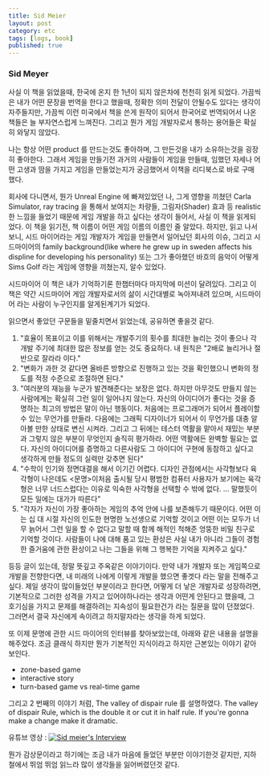 ```yaml
---
title: Sid Meier
layout: post
category: etc
tags: [logs, book]
published: true
---
```


### Sid Meyer
사실 이 책을 읽었을때, 한국에 온지 한 1년이 되지 않은차에 천천히 읽게 되었다. 가끔씩은 내가 어떤 문장을 번역을 한다고 했을때, 정확한 의미 전달이 안될수도 있다는 생각이 자주들지만, 가끔씩 이런 미국에서 책을 쓴게 원작이 되어서 한국어로 번역되어서 나온 책들은 늘 부자연스럽게 느껴진다. 그리고 뭔가 게임 개발자로서 통하는 용어들은 확실히 와닿지 않았다.

나는 항상 어떤 product 를 만드는것도 좋아하며, 그 만든것을 내가 소유하는것을 굉장히 좋아한다. 그래서 게임을 만들기전 과거의 사람들이 게임을 만들때, 임했던 자세나 어떤 고생과 땀을 가지고 게임을 만들었는지가 궁금했어서 이책을 리디북스로 바로 구매 했다. 

회사에 다니면서, 뭔가 Unreal Engine 에 빠져있었던 나, 그게 영향을 끼쳤던 Carla Simulator, ray tracing 을 통해서 보여지는 차량들, 그림자(Shader) 효과 등 realistic 한 느낌을 들었기 때문에 게임 개발을 하고 싶다는 생각이 들어서, 사실 이 책을 읽게되었다. 이 책을 읽기전, 책 이름이 어떤 게임 이름의 이름인 줄 알았다. 하지만, 읽고 나서 보니, 시드 마이어라는 게임 개발자가 게임을 만들면서 일어났던 회사의 이슈, 그리고 시드마이어의 family background(like where he grew up in sweden affects his displine for developing his personality) 또는 그가 좋아했던 바흐의 음악이 어떻게 Sims Golf 라는 게임에 영향을 끼쳤는지, 알수 있었다.

시드마이어 이 책은 내가 기억하기론 한챕터마다 마지막에 미션이 달려있다. 그리고 이 책은 약간 시드마이어 게임 개발자로서의 삶이 시간대별로 녹아져내려 있으며, 시드마이어 라는 사람이 누구인지를 알게된계기가 되었다.

읽으면서 좋았던 구문들을 밑줄치면서 읽었는데, 공유하면 좋을것 같다.

1. "효율이 목표이고 이를 위해서는 개발주기의 횟수를 최대한 늘리는 것이 좋으나 각 개발 주기에 최대한 많은 정보를 얻는 것도 중요하다. 내 원칙은 "2배로 늘리거나 절반으로 잘라라 이다."
2. "변화가 과한 것 같다면 올바른 방향으로 진행하고 있는 것을 확인했으니 변화의 정도를 적정 수준으로 조절하면 된다."
3. "여러분의 재능을 누군가 발견해준다는 보장은 없다. 하지만 아무것도 만들지 않는 사람에게는 확실히 그런 일이 일어나지 않는다. 자신의 아이디어가 좋다는 것을 증명하는 최고의 방법은 말이 아닌 행동이다. 처음에는 프로그래머가 되어서 플레이할 수 있는 무언가를 만들라. 다음에는 그래픽 디자이너가 되어서 이 무언가를 대충 알아볼 만한 상태로 변신 시켜라. 그리고 그 뒤에는 테스터 역활을 맡아서 재밌는 부분과 그렇지 않은 부분이 무엇인지 솔직히 평가하라. 어떤 역활에든 완벽할 필요는 없다. 자신의 아이디어를 증명하고 다른사람도 그 아이디어 구현에 동참하고 싶다고 생각하게 만들 정도의 실력만 갖추면 된다"
4. "수학이 인기와 정면대결을 해서 이기긴 어렵다. 디자인 관점에서는 사각형보다 육각형이 나은데도 <문명>이처음 출시될 당시 평범한 컴퓨터 사용자가 보기에는 육각형은 너무 너드스럽다는 이유로 익숙한 사각형을 선택할 수 밖에 없다. ... 말했듯이 모든 일에는 대가가 따른다"
5. "각자가 자신이 가장 좋아하는 게임의 추억 안에 나를 보존해두기 때문이다. 어떤 이는 십 대 시절 자신의 인도한 현명한 노선생으로 기억할 것이고 어떤 이는 모두가 너무 늙어서 그런 일을 할 수 없다고 말할 때 함께 해적인 척해준 엉뚱한 비밀 친구로 기억할 것이다. 사람들이 나에 대해 품고 있는 환상은 사실 내가 아니라 그들이 경험한 즐거움에 관한 환상이고 나는 그들을 위해 그 행복한 기억을 지켜주고 싶다."

등등 글이 있는데, 정말 뜻깊고 주옥같은 이야기이다. 만약 내가 개발자 또는 게임쪽으로 개발을 전향한다면, 내 미래의 나에게 이렇게 개발을 했으면 좋겟다 라는 말을 전해주고 싶다. 제일 생각이 많이들었던 부분이라고 한다면, 어떻게 더 낳은 개발자로 성장하려면, 기본적으로 그러한 성격을 가지고 있어야하나라는 생각과 어떤게 안된다고 했을때, 그 호기심을 가지고 문제를 해결하려는 지속성이 필요한건가 라는 질문을 많이 던졌었다. 그러면서 결국 자신에게 속이려고 하지말자라는 생각을 하게 되었다.

또 이제 문명에 관한 시드 마이어의 인터뷰를 찾아보았는데, 아래와 같은 내용을 설명을 해주었다. 조금 클래식 하지만 뭔가 기본적인 지식이라고 하지만 근본있는 이야기 같아 보인다.
* zone-based game
* interactive story
* turn-based game vs real-time game

그리고 2 번째의 이야기 처럼, The valley of dispair rule 를 설명하였다.
The valley of dispair Rule, which is the double it or cut it in half rule. If you're gonna make a change make it dramatic. 

유튜브 영상 : [![Sid meier's Interview](https://img.youtube.com/vi/XwUM33VJRbY&ab_channel/0.jpg)]({https://www.youtube.com/watch?v=XwUM33VJRbY&ab_channel=ArsTechnica})

뭔가 감상문이라고 하기에는 조금 내가 마음에 들었던 부분만 이야기한것 같지만, 지하철에서 뛰엄 뛰엄 읽느라 많이 생각들을 잃어버렸던것 같다.

